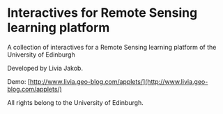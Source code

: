 # Interactives for Remote Sensing learning platform
A collection of interactives for a Remote Sensing learning platform of the University of Edinburgh

Developed by Livia Jakob.

Demo: [http://www.livia.geo-blog.com/applets/](http://www.livia.geo-blog.com/applets/)

All rights belong to the University of Edinburgh.
